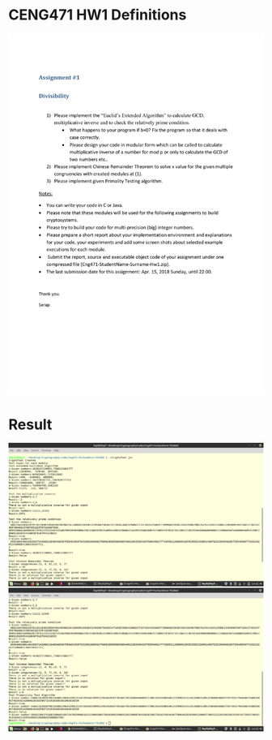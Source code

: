 # CENG471 HW1 Definitions

![alt text](https://github.com/feyil/CENG471/blob/master/HW1/HW1%20Definitions/Assignment-1/Assignment-1-1.jpg "Page 1")

# Result

![alt text](https://github.com/feyil/CENG471/blob/master/HW1/HW1%20Definitions/output1.png "Output 1")
![alt text](https://github.com/feyil/CENG471/blob/master/HW1/HW1%20Definitions/output2.png "Output 2")
